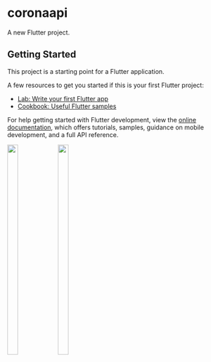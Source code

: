 # coronaapi

A new Flutter project.

## Getting Started

This project is a starting point for a Flutter application.

A few resources to get you started if this is your first Flutter project:

- [Lab: Write your first Flutter app](https://docs.flutter.dev/get-started/codelab)
- [Cookbook: Useful Flutter samples](https://docs.flutter.dev/cookbook)

For help getting started with Flutter development, view the
[online documentation](https://docs.flutter.dev/), which offers tutorials,
samples, guidance on mobile development, and a full API reference.

<p float="center">


  <img src="https://user-images.githubusercontent.com/121655112/234772126-08cfb86c-618e-48e8-b767-4f7c4941f5b4.png" width=22% height=35%>
  <img src="https://user-images.githubusercontent.com/121655112/234772146-62af5ee1-636a-418a-9dc4-14310eaaa34e.png" width=22% height=35%>


  </p>
